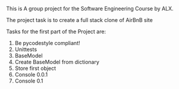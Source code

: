 This is A group project for the Software Engineering Course by ALX.

The project task is to create a full stack clone of AirBnB site

Tasks for the first part of the Project are:
1. Be pycodestyle compliant!
2. Unittests
3. BaseModel
4. Create BaseModel from dictionary
5. Store first object
6. Console 0.0.1
7. Console 0.1

